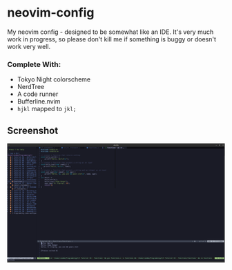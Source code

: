 # neovim-config

My neovim config - designed to be somewhat like an IDE. It's very much work in progress, so please don't kill me if something is buggy or doesn't work very well.

### Complete With:
- Tokyo Night colorscheme
- NerdTree
- A code runner
- Bufferline.nvim
- `hjkl` mapped to `jkl;`

## Screenshot
![A screenshot of the config in action](/neovim-config.png)
